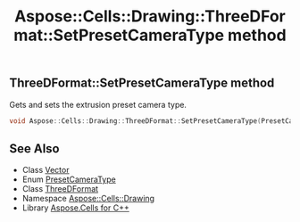 ﻿---
title: Aspose::Cells::Drawing::ThreeDFormat::SetPresetCameraType method
linktitle: SetPresetCameraType
second_title: Aspose.Cells for C++ API Reference
description: 'Aspose::Cells::Drawing::ThreeDFormat::SetPresetCameraType method. Gets and sets the extrusion preset camera type in C++.'
type: docs
weight: 4500
url: /cpp/aspose.cells.drawing/threedformat/setpresetcameratype/
---
## ThreeDFormat::SetPresetCameraType method


Gets and sets the extrusion preset camera type.

```cpp
void Aspose::Cells::Drawing::ThreeDFormat::SetPresetCameraType(PresetCameraType value)
```

## See Also

* Class [Vector](../../../aspose.cells/vector/)
* Enum [PresetCameraType](../../presetcameratype/)
* Class [ThreeDFormat](../)
* Namespace [Aspose::Cells::Drawing](../../)
* Library [Aspose.Cells for C++](../../../)
